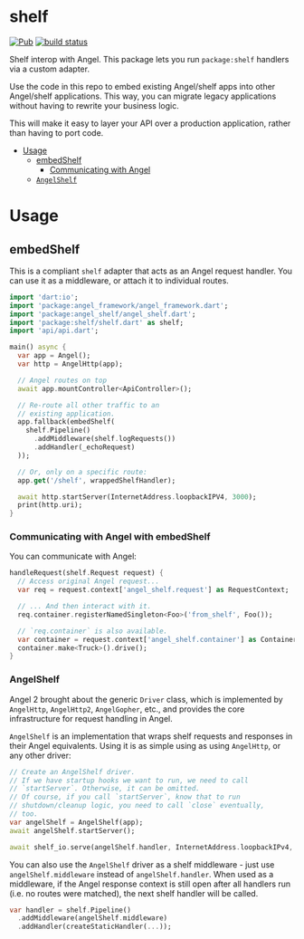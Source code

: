 # shelf
[![Pub](https://img.shields.io/pub/v/angel_shelf.svg)](https://pub.dartlang.org/packages/angel_shelf)
[![build status](https://travis-ci.org/angel-dart/shelf.svg)](https://travis-ci.org/angel-dart/shelf)

Shelf interop with Angel. This package lets you run `package:shelf` handlers via a custom adapter. 

Use the code in this repo to embed existing Angel/shelf apps into
other Angel/shelf applications. This way, you can migrate legacy applications without
having to rewrite your business logic.

This will make it easy to layer your API over a production application,
rather than having to port code.

- [Usage](#usage)
  - [embedShelf](#embedshelf)
    - [Communicating with Angel](#communicating-with-angel-with-embedshelf)
  - [`AngelShelf`](#angelshelf)

# Usage

## embedShelf

This is a compliant `shelf` adapter that acts as an Angel request handler. You can use it as a middleware,
or attach it to individual routes.

```dart
import 'dart:io';
import 'package:angel_framework/angel_framework.dart';
import 'package:angel_shelf/angel_shelf.dart';
import 'package:shelf/shelf.dart' as shelf;
import 'api/api.dart';

main() async {
  var app = Angel();
  var http = AngelHttp(app);

  // Angel routes on top
  await app.mountController<ApiController>();

  // Re-route all other traffic to an
  // existing application.
  app.fallback(embedShelf(
    shelf.Pipeline()
      .addMiddleware(shelf.logRequests())
      .addHandler(_echoRequest)
  ));

  // Or, only on a specific route:
  app.get('/shelf', wrappedShelfHandler);

  await http.startServer(InternetAddress.loopbackIPV4, 3000);
  print(http.uri);
}
```

### Communicating with Angel with embedShelf

You can communicate with Angel:

```dart
handleRequest(shelf.Request request) {
  // Access original Angel request...
  var req = request.context['angel_shelf.request'] as RequestContext;

  // ... And then interact with it.
  req.container.registerNamedSingleton<Foo>('from_shelf', Foo());

  // `req.container` is also available.
  var container = request.context['angel_shelf.container'] as Container;
  container.make<Truck>().drive();
}
```

### AngelShelf
Angel 2 brought about the generic `Driver` class, which is implemented
by `AngelHttp`, `AngelHttp2`, `AngelGopher`, etc., and provides the core
infrastructure for request handling in Angel.

`AngelShelf` is an implementation that wraps shelf requests and responses in their
Angel equivalents. Using it is as simple using as using `AngelHttp`, or any other
driver:

```dart
// Create an AngelShelf driver.
// If we have startup hooks we want to run, we need to call
// `startServer`. Otherwise, it can be omitted.
// Of course, if you call `startServer`, know that to run
// shutdown/cleanup logic, you need to call `close` eventually,
// too.
var angelShelf = AngelShelf(app);
await angelShelf.startServer();

await shelf_io.serve(angelShelf.handler, InternetAddress.loopbackIPv4, 8081);
```

You can also use the `AngelShelf` driver as a shelf middleware - just use
`angelShelf.middleware` instead of `angelShelf.handler`. When used as a middleware,
if the Angel response context is still open after all handlers run (i.e. no routes were
matched), the next shelf handler will be called.

```dart
var handler = shelf.Pipeline()
  .addMiddleware(angelShelf.middleware)
  .addHandler(createStaticHandler(...));
```
